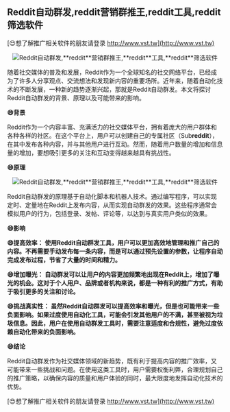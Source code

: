 ## **Reddit自动群发,**reddit**营销群推王,**reddit**工具,**reddit**筛选软件**

[😍想了解推广相关软件的朋友请登录 http://www.vst.tw](http://www.vst.tw)

 <center><img src="https://vst.tw/MP4/tuiguang/png/1.png" alt="Reddit自动群发,**reddit**营销群推王,**reddit**工具,**reddit**筛选软件"></center>

随着社交媒体的普及和发展，Reddit作为一个全球知名的社交网络平台，已经成为了许多人分享观点、交流想法和发现新内容的重要场所。近年来，随着自动化技术的不断发展，一种新的趋势逐渐兴起，那就是Reddit自动群发。本文将探讨Reddit自动群发的背景、原理以及可能带来的影响。

**😄背景**

Reddit作为一个内容丰富、充满活力的社交媒体平台，拥有着庞大的用户群体和各种各样的社区。在这个平台上，用户可以创建自己的专属社区（Sub**reddit**），在其中发布各种内容，并与其他用户进行互动。然而，随着用户数量的增加和信息量的增加，要想吸引更多的关注和互动变得越来越具有挑战性。

**😄原理**

 <center><img src="https://vst.tw/MP4/tuiguang/png/6.png" alt="Reddit自动群发,**reddit**营销群推王,**reddit**工具,**reddit**筛选软件"></center>

Reddit自动群发的原理基于自动化脚本和机器人技术。通过编写程序，可以实现定时、定量地在Reddit上发布内容，从而实现自动群发的效果。这些程序通常会模拟用户的行为，包括登录、发帖、评论等，以达到与真实用户类似的效果。

**😄影响**

**😄提高效率： 使用Reddit自动群发工具，用户可以更加高效地管理和推广自己的内容。不再需要手动发布每一条内容，而是可以通过预先设置的参数，让程序自动完成发布过程，节省了大量的时间和精力。**

**😄增加曝光： 自动群发可以让用户的内容更加频繁地出现在Reddit上，增加了曝光的机会。这对于个人用户、品牌或者机构来说，都是一种有利的推广方式，有助于吸引更多的关注和讨论。**

**😄挑战真实性： 虽然Reddit自动群发可以提高效率和曝光，但是也可能带来一些负面影响。如果过度使用自动化工具，可能会引发其他用户的不满，甚至被视为垃圾信息。因此，用户在使用自动群发工具时，需要注意适度和合规性，避免过度依赖自动化带来的负面影响。**

**😄结论**

Reddit自动群发作为社交媒体领域的新趋势，既有利于提高内容的推广效率，又可能带来一些挑战和问题。在使用这类工具时，用户需要权衡利弊，合理规划自己的推广策略，以确保内容的质量和用户体验的同时，最大限度地发挥自动化技术的优势。

[😍想了解推广相关软件的朋友请登录 http://www.vst.tw](http://www.vst.tw)



